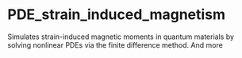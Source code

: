 # PDE_strain_induced_magnetism
Simulates strain-induced magnetic moments in quantum materials by solving nonlinear PDEs via the finite difference method. And more
